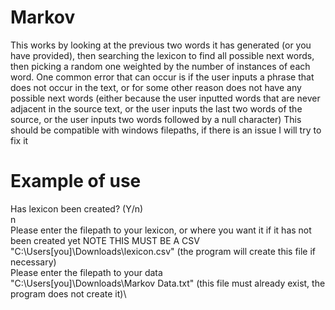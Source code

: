 # Markov
This works by looking at the previous two words it has generated (or you have provided), then searching the lexicon to find all possible next words, then picking a random one weighted by the number of instances of each word. 
One common error that can occur is if the user inputs a phrase that does not occur in the text, or for some other reason does not have any possible next words (either because the user inputted words that are never adjacent in the source text, or the user inputs the last two words of the source, or the user inputs two words followed by a null character)
This should be compatible with windows filepaths, if there is an issue I will try to fix it

# Example of use
Has lexicon been created? (Y/n)\
n\
Please enter the filepath to your lexicon, or where you want it if it has not been created yet NOTE THIS MUST BE A CSV\
"C:\Users\[you]\Downloads\lexicon.csv" (the program will create this file if necessary)\
Please enter the filepath to your data\
"C:\Users\[you]\Downloads\Markov Data.txt" (this file must already exist, the program does not create it)\
